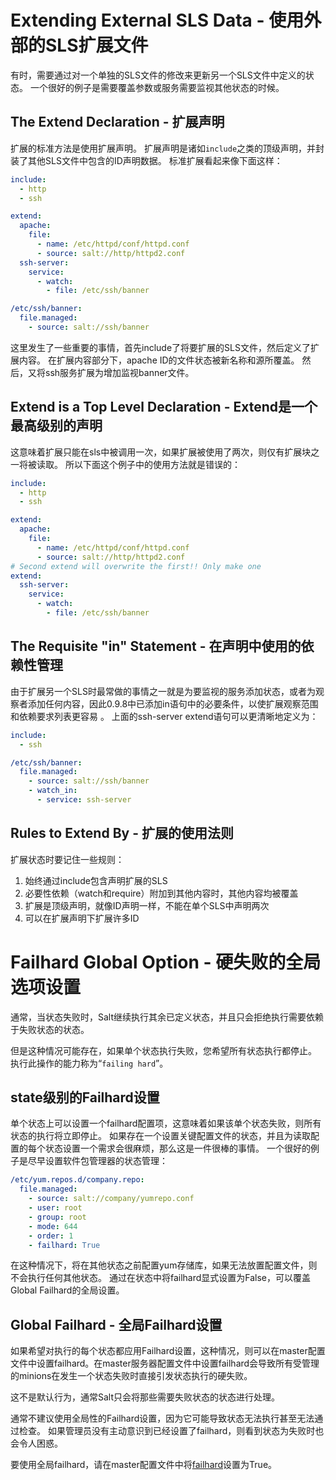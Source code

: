 # Extending External SLS Data - 使用外部的SLS扩展文件

有时，需要通过对一个单独的SLS文件的修改来更新另一个SLS文件中定义的状态。 一个很好的例子是需要覆盖参数或服务需要监视其他状态的时候。

## The Extend Declaration - 扩展声明

扩展的标准方法是使用扩展声明。 扩展声明是诸如`include`之类的顶级声明，并封装了其他SLS文件中包含的ID声明数据。 标准扩展看起来像下面这样：
```yaml
include:
  - http
  - ssh

extend:
  apache:
    file:
      - name: /etc/httpd/conf/httpd.conf
      - source: salt://http/httpd2.conf
  ssh-server:
    service:
      - watch:
        - file: /etc/ssh/banner

/etc/ssh/banner:
  file.managed:
    - source: salt://ssh/banner
```
这里发生了一些重要的事情，首先include了将要扩展的SLS文件，然后定义了扩展内容。 在扩展内容部分下，apache ID的文件状态被新名称和源所覆盖。 然后，又将ssh服务扩展为增加监视banner文件。

## Extend is a Top Level Declaration - Extend是一个最高级别的声明

这意味着扩展只能在sls中被调用一次，如果扩展被使用了两次，则仅有扩展块之一将被读取。 所以下面这个例子中的使用方法就是错误的：
```yaml
include:
  - http
  - ssh

extend:
  apache:
    file:
      - name: /etc/httpd/conf/httpd.conf
      - source: salt://http/httpd2.conf
# Second extend will overwrite the first!! Only make one
extend:
  ssh-server:
    service:
      - watch:
        - file: /etc/ssh/banner
```

## The Requisite "in" Statement - 在声明中使用的依赖性管理

由于扩展另一个SLS时最常做的事情之一就是为要监视的服务添加状态，或者为观察者添加任何内容，因此0.9.8中已添加in语句中的必要条件，以使扩展观察范围和依赖要求列表更容易 。 上面的ssh-server extend语句可以更清晰地定义为：
```yaml
include:
  - ssh

/etc/ssh/banner:
  file.managed:
    - source: salt://ssh/banner
    - watch_in:
      - service: ssh-server
```

## Rules to Extend By - 扩展的使用法则

扩展状态时要记住一些规则：

1. 始终通过include包含声明扩展的SLS
2. 必要性依赖（watch和require）附加到其他内容时，其他内容均被覆盖
3. 扩展是顶级声明，就像ID声明一样，不能在单个SLS中声明两次
4. 可以在扩展声明下扩展许多ID



# Failhard Global Option - 硬失败的全局选项设置

通常，当状态失败时，Salt继续执行其余已定义状态，并且只会拒绝执行需要依赖于失败状态的状态。

但是这种情况可能存在，如果单个状态执行失败，您希望所有状态执行都停止。 执行此操作的能力称为“`failing hard`”。

## state级别的Failhard设置

单个状态上可以设置一个failhard配置项，这意味着如果该单个状态失败，则所有状态的执行将立即停止。 如果存在一个设置关键配置文件的状态，并且为读取配置的每个状态设置一个需求会很麻烦，那么这是一件很棒的事情。 一个很好的例子是尽早设置软件包管理器的状态管理：
```yaml
/etc/yum.repos.d/company.repo:
  file.managed:
    - source: salt://company/yumrepo.conf
    - user: root
    - group: root
    - mode: 644
    - order: 1
    - failhard: True
```
在这种情况下，将在其他状态之前配置yum存储库，如果无法放置配置文件，则不会执行任何其他状态。 通过在状态中将failhard显式设置为False，可以覆盖Global Failhard的全局设置。

## Global Failhard - 全局Failhard设置

如果希望对执行的每个状态都应用Failhard设置，这种情况，则可以在master配置文件中设置failhard。在master服务器配置文件中设置failhard会导致所有受管理的minions在发生一个状态失败时直接引发状态执行的硬失败。

这不是默认行为，通常Salt只会将那些需要失败状态的状态进行处理。

通常不建议使用全局性的Failhard设置，因为它可能导致状态无法执行甚至无法通过检查。 如果管理员没有主动意识到已经设置了failhard，则看到状态为失败时也会令人困惑。

要使用全局failhard，请在master配置文件中将[failhard](https://docs.saltstack.com/en/latest/ref/configuration/master.html#std:conf_master-failhard)设置为True。
